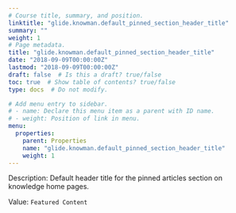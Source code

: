```yaml
---
# Course title, summary, and position.
linktitle: "glide.knowman.default_pinned_section_header_title"
summary: ""
weight: 1
# Page metadata.
title: "glide.knowman.default_pinned_section_header_title"
date: "2018-09-09T00:00:00Z"
lastmod: "2018-09-09T00:00:00Z"
draft: false  # Is this a draft? true/false
toc: true  # Show table of contents? true/false
type: docs  # Do not modify.

# Add menu entry to sidebar.
# - name: Declare this menu item as a parent with ID name.
# - weight: Position of link in menu.
menu:
  properties:
    parent: Properties
    name: "glide.knowman.default_pinned_section_header_title"
    weight: 1
---
```


Description: Default header title for the pinned articles section on knowledge home pages.


Value: `Featured Content`